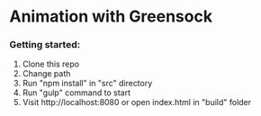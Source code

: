 # Animation with Greensock


### Getting started:

1. Clone this repo
2. Change path 
3. Run "npm install" in "src" directory
4. Run "gulp" command to start
5. Visit http://localhost:8080 or open index.html in "build" folder